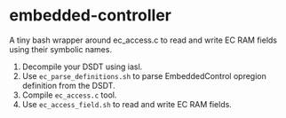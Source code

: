 embedded-controller
===================

A tiny bash wrapper around ec_access.c to read and write EC RAM fields using their symbolic names.

1. Decompile your DSDT using iasl.
2. Use `ec_parse_definitions.sh` to parse EmbeddedControl opregion definition from the DSDT.
3. Compile `ec_access.c` tool.
4. Use `ec_access_field.sh` to read and write EC RAM fields.
